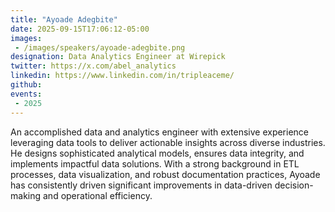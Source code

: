 ```yaml
---
title: "Ayoade Adegbite"
date: 2025-09-15T17:06:12-05:00
images: 
 - /images/speakers/ayoade-adegbite.png
designation: Data Analytics Engineer at Wirepick
twitter: https://x.com/abel_analytics
linkedin: https://www.linkedin.com/in/tripleaceme/
github: 
events:
 - 2025
---
```


An accomplished data and analytics engineer with extensive experience leveraging data tools to deliver actionable insights across diverse industries. He designs sophisticated analytical models, ensures data integrity, and implements impactful data solutions. With a strong background in ETL processes, data visualization, and robust documentation practices, Ayoade has consistently driven significant improvements in data-driven decision-making and operational efficiency.
